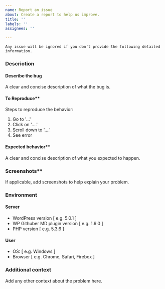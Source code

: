 ```yaml
---
name: Report an issue
about: Create a report to help us improve.
title: ''
labels: ''
assignees: ''

---
```


```
Any issue will be ignored if you don't provide the following detailed information.
```

### Descriotion

#### Describe the bug

A clear and concise description of what the bug is.

#### To Reproduce**

Steps to reproduce the behavior:

1. Go to '...'
2. Click on '....'
3. Scroll down to '....'
4. See error

#### Expected behavior**

A clear and concise description of what you expected to happen.

### Screenshots**

If applicable, add screenshots to help explain your problem.

### Environment

#### Server

 - WordPress version [ e.g. 5.0.1 ]
 - WP Githuber MD plugin version [ e.g. 1.9.0 ]
 - PHP version [ e.g. 5.3.6 ]

#### User

 - OS: [ e.g. Windows ]
 - Browser [ e.g. Chrome, Safari, Firebox ]

### Additional context

Add any other context about the problem here.
